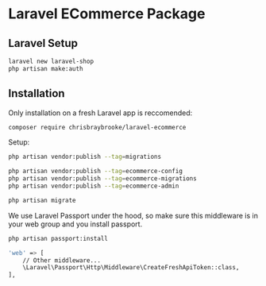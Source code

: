 # Laravel ECommerce Package

## Laravel Setup
```sh
laravel new laravel-shop
php artisan make:auth
```

## Installation

Only installation on a fresh Laravel app is reccomended:

```sh
composer require chrisbraybrooke/laravel-ecommerce
```

Setup:

```sh
php artisan vendor:publish --tag=migrations

php artisan vendor:publish --tag=ecommerce-config
php artisan vendor:publish --tag=ecommerce-migrations
php artisan vendor:publish --tag=ecommerce-admin

php artisan migrate
```

We use Laravel Passport under the hood, so make sure this middleware is in your web group and you install passport.

```sh
php artisan passport:install
```

```sh
'web' => [
    // Other middleware...
    \Laravel\Passport\Http\Middleware\CreateFreshApiToken::class,
],
```
